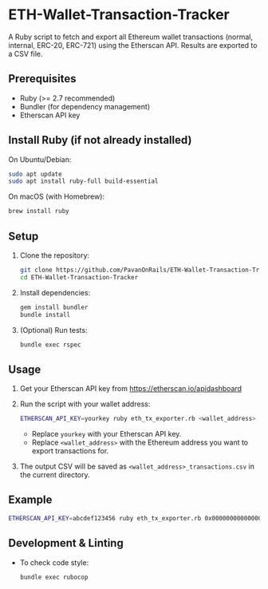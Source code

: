 # ETH-Wallet-Transaction-Tracker

A Ruby script to fetch and export all Ethereum wallet transactions (normal, internal, ERC-20, ERC-721) using the Etherscan API. Results are exported to a CSV file.

## Prerequisites

- Ruby (>= 2.7 recommended)
- Bundler (for dependency management)
- Etherscan API key

## Install Ruby (if not already installed)

On Ubuntu/Debian:

```bash
sudo apt update
sudo apt install ruby-full build-essential
```

On macOS (with Homebrew):

```bash
brew install ruby
```

## Setup

1. Clone the repository:

   ```bash
   git clone https://github.com/PavanOnRails/ETH-Wallet-Transaction-Tracker.git
   cd ETH-Wallet-Transaction-Tracker
   ```

2. Install dependencies:

   ```bash
   gem install bundler
   bundle install
   ```

3. (Optional) Run tests:

   ```bash
   bundle exec rspec
   ```

## Usage

1. Get your Etherscan API key from https://etherscan.io/apidashboard

2. Run the script with your wallet address:

   ```bash
   ETHERSCAN_API_KEY=yourkey ruby eth_tx_exporter.rb <wallet_address>
   ```

   - Replace `yourkey` with your Etherscan API key.
   - Replace `<wallet_address>` with the Ethereum address you want to export transactions for.

3. The output CSV will be saved as `<wallet_address>_transactions.csv` in the current directory.

## Example

```bash
ETHERSCAN_API_KEY=abcdef123456 ruby eth_tx_exporter.rb 0x0000000000000000000000000000000000000000
```

## Development & Linting

- To check code style:

  ```bash
  bundle exec rubocop
  ```
